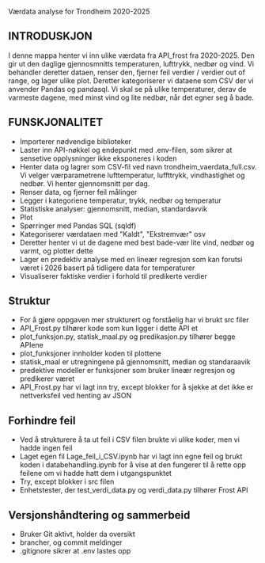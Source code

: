 Værdata analyse for Trondheim 2020-2025

## INTRODUSKJON

I denne mappa henter vi inn ulike værdata fra API_frost fra 2020-2025. Den gir ut den daglige gjennosmnitts temperaturen, lufttrykk, nedbør og vind. Vi behandler deretter dataen, renser den, fjerner feil verdier / verdier out of range, og lager ulike plot. Deretter kategoriserer vi dataene som CSV der vi anvender Pandas og pandasql. Vi skal se på ulike temperaturer, derav de varmeste dagene, med minst vind og lite nedbør, når det egner seg å bade. 


## FUNSKJONALITET
- Importerer nødvendige biblioteker
- Laster inn API-nøkkel og endepunkt med .env-filen, som sikrer at sensetive opplysninger ikke eksponeres i koden
- Henter data og lagrer som CSV-fil ved navn trondheim_vaerdata_full.csv. Vi velger værparametrene lufttemperatur, luffttrykk, vindhastighet og nedbør. Vi henter gjennomsnitt per dag. 
- Renser data, og fjerner feil målinger
- Legger i kategoriene temperatur, trykk, nedbør og temperatur
- Statistiske analyser: gjennomsnitt, median, standardavvik
- Plot
- Spørringer med Pandas SQL (sqldf)
- Kategoriserer værdataen med "Kaldt", "Ekstremvær" osv
- Deretter henter vi ut de dagene med best bade-vær lite vind, nedbør og varmt, og plotter dette
- Lager en predektiv analyse med en lineær regresjon som kan forutsi været i 2026 basert på tidligere data for temperaturer
- Visualiserer faktiske verdier i forhold til predikerte verdier

## Struktur
- For å gjøre oppgaven mer strukturert og forståelig har vi brukt src filer
- API_Frost.py tilhører kode som kun ligger i dette API et
- plot_funksjon.py, statisk_maal.py og predikasjon.py tilhører begge APIene
- plot_funksjoner innholder koden til plottene
- statisk_maal er utregningene på gjennomsnitt, median og standaraavik
- predektive modeller er funksjoner som bruker lineær regresjon og predikerer været
- API_Frost.py har vi lagt inn try, except blokker for å sjekke at det ikke er nettverksfeil ved henting av JSON

## Forhindre feil
- Ved å strukturere å ta ut feil i CSV filen brukte vi ulike koder, men vi hadde ingen feil
- Laget egen fil Lage_feil_i_CSV.ipynb har vi lagt inn egne feil og brukt koden i databehandling.ipynb for å vise at den fungerer til å rette opp feilene om vi hadde hatt dem i utgangspunktet
- Try, except blokker i src filen
- Enhetstester, der test_verdi_data.py og verdi_data.py tilhører Frost API

## Versjonshåndtering og sammerbeid
- Bruker Git aktivt, holder da oversikt
- brancher, og commit meldinger
- .gitignore sikrer at .env lastes opp






